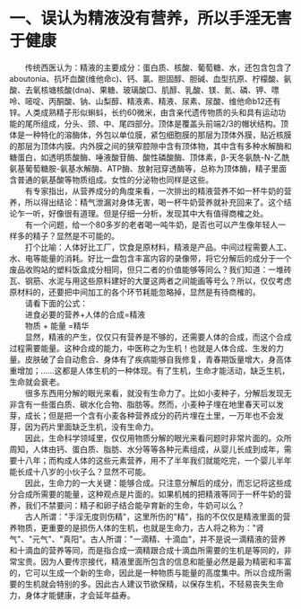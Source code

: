 # 一、误认为精液没有营养，所以手淫无害于健康
  
　　传统西医认为：精液的主要成分：蛋白质、核酸、葡萄糖、水，还包含包含了 aboutonia、抗坏血酸(维他命c)、钙、氯、胆固醇、胆碱、血型抗原、柠檬酸、氨酸、去氧核塘核酸(dna)、果糖、玻璃酸□、肌醇、乳酸、镁、氮、磷、钾、嘌呤、嘧啶、丙酮酸、钠、山梨醇、精液素、精液、尿素、尿酸、维他命b12还有锌。人类成熟精子形似蝌蚪，长约60微米，由含亲代遗传物质的头和具有运动功能的尾所组成，分头、颈、中、尾四部分。顶体是覆盖头前端2/3的帽状结构。顶体是一种特化的溶酶体，外包以单位膜，紧包细胞膜的那层为顶体外膜，贴近核膜的那层为顶体内膜。内外膜之间的狭窄腔隙中含有顶体物，其中含有多种水解酶和糖蛋白，如透明质酸酶、唾液酸苷酶、酸性磷酸酶、顶体素，β-天冬氨酰-N-乙酰氨基葡萄糖胺-氨基水解酶、ATP酶、放射冠穿透酶等，总称为顶体酶，精子里面含普通的氨基酸等物质组成。女性的分泌物也同样是这些。  
　　有专家指出，从营养成分的角度来看，一次排出的精液营养不如一杯牛奶的营养，所以得出结论：精气泄漏对身体无害，喝一杯牛奶营养就补充回来了。这个结论乍一听，好像很有道理。但是仔细一分析，发现其中大有值得商榷之处。  
　　有一个问题，给一个80多岁的老者喝一吨牛奶，是否也可以产生像年轻人一样多的精子？显然是不可能的。  
　　打个比喻：人体好比工厂，饮食是原材料，精液是产品。中间过程需要人工、水、电等能量的消耗。好比一盘包含丰富内容的录像带，将它分解后的成分于一个废品收购站的塑料饭盒成分相同，但只二者的价值能够等同么？我们知道：一堆砖瓦、钢筋、水泥与用这些原料建好的大厦这两者之间能画等号么？所以，仅仅考虑原材料的，还要把中间加工的各个环节耗能忽略掉，显然是有待商榷的。  
　　请看下面的公式：  
　　进食必要的营养+人体的合成=精液  
　　物质 + 能量 =精华  
　　显然，精液的产生，仅仅只有营养是不够的，还需要人体的合成，而这个合成过程需要能量。这种合成的能力，中医称之为生机！也就是人体合成、生发的力量。皮肤破了会自动愈合、身体有了疾病能够自我修复，青春期饭量增大，身高体重增加；……这都是人体生机的一种体现。有了生机，生命才能活动，缺乏生机，生命就会衰老。  
　　很多东西用分解的眼光来看，就没有生命力了。比如小麦种子，分解后发现无非含有一些蛋白质、碳水化合物、脂肪等。然而，小麦种子埋在地里春天可以发芽，成长；但是把一个含有小麦各种营养成分的药片埋在土里，一万年也不会发芽，因为药片里面缺乏生机，没有生命力。  
　　因此，生命科学领域里，仅仅用物质分解的眼光来看问题时非常片面的。众所周知，人体由钙、蛋白质、脂肪、水分等等各种元素组成，从婴儿长成到成年，需要十八年；而构成人体的这些元素营养，用不了半年我们就能吃完，一个婴儿半年能长成十八岁的小伙子么？显然不可能。  
　　因此，生命力的一大关键：能够合成。只注意分解后的成分，而忘记将这些成分合成所需要的能量，这种观点是片面的。如果机械的把精液等同于一杯牛奶的营养，我们不禁要问：精子和卵子结合能孕育新的生命，牛奶可以么？  
　　古人所谓："手淫无度则伤精"，这里所伤的"精"，指的不仅仅是精液里面的营养物质，更重要的是损伤人体的生机，也就是生命力，古人将之称为："肾气"、"元气"、"真阳"。古人所谓："一滴精、十滴血"，并不是说一滴精液的营养和十滴血的营养等同，而是指合成一滴精跟合成十滴血所需要的生机是等同的，非常宝贵。因为人要传宗接代，精液里面所包含的信息和能量必然是最为精密和丰富的，它可以生成一个新的生命，因此是一种物质与能量的高度集中。所以合成所需要的生机就会特别的多。因此古人建议节欲保精，以保存生机，不轻易丧失生命力，身体才能健康，才会延年益寿。  